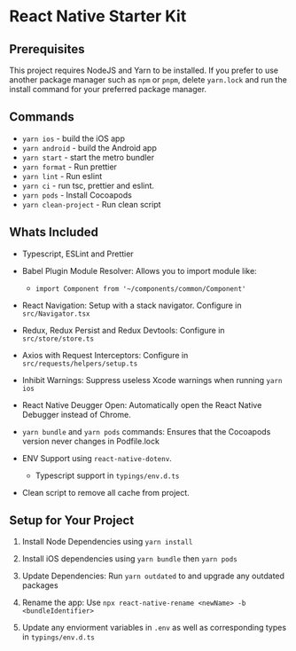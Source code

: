 # React Native Starter Kit

## Prerequisites

This project requires NodeJS and Yarn to be installed. If you prefer to use another package manager such as `npm` or `pnpm`, delete `yarn.lock` and run the install command for your preferred package manager.

## Commands

- `yarn ios` - build the iOS app
- `yarn android` - build the Android app
- `yarn start` - start the metro bundler
- `yarn format` - Run prettier
- `yarn lint` - Run eslint
- `yarn ci` - run tsc, prettier and eslint.
- `yarn pods` - Install Cocoapods
- `yarn clean-project` - Run clean script

## Whats Included

- Typescript, ESLint and Prettier

- Babel Plugin Module Resolver: Allows you to import module like:

  - `import Component from '~/components/common/Component'`

- React Navigation: Setup with a stack navigator. Configure in `src/Navigator.tsx`

- Redux, Redux Persist and Redux Devtools: Configure in `src/store/store.ts`

- Axios with Request Interceptors: Configure in `src/requests/helpers/setup.ts`

- Inhibit Warnings: Suppress useless Xcode warnings when running `yarn ios`

- React Native Deugger Open: Automatically open the React Native Debugger instead of Chrome.

- `yarn bundle` and `yarn pods` commands: Ensures that the Cocoapods version never changes in Podfile.lock

- ENV Support using `react-native-dotenv`.

  - Typescript support in `typings/env.d.ts`

- Clean script to remove all cache from project.

## Setup for Your Project

1. Install Node Dependencies using `yarn install`

2. Install iOS dependencies using `yarn bundle` then `yarn pods`

3. Update Dependencies: Run `yarn outdated` to and upgrade any outdated packages

4. Rename the app: Use `npx react-native-rename <newName> -b <bundleIdentifier>`

5. Update any enviorment variables in `.env` as well as corresponding types in `typings/env.d.ts`
